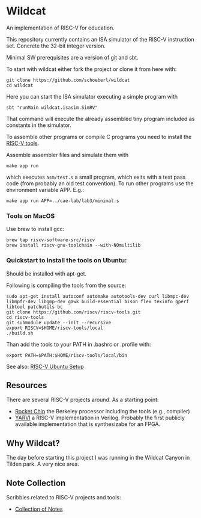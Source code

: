 # Wildcat

An implementation of RISC-V for education.

This repository currently contains an ISA simulator of the RISC-V instruction
set. Concrete the 32-bit integer version.

Minimal SW prerequisites are a version of git and sbt.

To start with wildcat either fork the project or clone it from here with:

    git clone https://github.com/schoeberl/wildcat
    cd wildcat

Here you can start the ISA simulator executing a simple program with

    sbt "runMain wildcat.isasim.SimRV"

That command will execute the already assembled tiny program included
as constants in the simulator.

To assemble other programs or compile C programs you need to install
the [RISC-V tools](https://github.com/riscv/riscv-tools).

Assemble assembler files and simulate them with
```
make app run
```
which executes `asm/test.s` a small program, which exits with a test pass
code (from probably an old test convention). To run other programs
use the environment variable APP. E.g.:
```
make app run APP=../cae-lab/lab3/minimal.s
```

### Tools on MacOS

Use brew to install gcc:

```
brew tap riscv-software-src/riscv 
brew install riscv-gnu-toolchain --with-NOmultilib
```

### Quickstart to install the tools on Ubuntu:

Should be installed with apt-get.

Following is compiling the tools from the source:

    sudo apt-get install autoconf automake autotools-dev curl libmpc-dev libmpfr-dev libgmp-dev gawk build-essential bison flex texinfo gperf libtool patchutils bc
    git clone https://github.com/riscv/riscv-tools.git
    cd riscv-tools
    git submodule update --init --recursive
    export RISCV=$HOME/riscv-tools/local
    ./build.sh

Than add the tools to your PATH in .bashrc or .profile with:

    export PATH=$PATH:$HOME/riscv-tools/local/bin

See also: [RISC-V Ubuntu Setup](https://github.com/schoeberl/cae-lab#vm-and-tool-installation)

## Resources

There are several RISC-V projects around. As a starting point:

 * [Rocket Chip](https://github.com/ucb-bar/rocket-chip) the Berkeley processor including the tools (e.g., compiler)
 * [YARVI](https://github.com/tommythorn/yarvi) a RISC-V implementation in Verilog. Probably the first publicly available implementation that is synthesizabe for an FPGA.

## Why Wildcat?

The day before starting this project I was running
in the Wildcat Canyon in Tilden park. A very nice area.

## Note Collection

Scribbles related to RISC-V projects and tools:

 * [Collection of Notes](doc)
